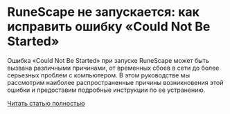 # RuneScape не запускается: как исправить ошибку «Could Not Be Started»



Ошибка «Could Not Be Started» при запуске RuneScape может быть вызвана различными причинами, от временных сбоев в сети до более серьезных проблем с компьютером. В этом руководстве мы рассмотрим наиболее распространенные причины возникновения этой ошибки и предоставим подробные инструкции по ее устранению.

[Читать статью полностью](https://xyberbara.com/gaming/runescape-could-not-to-be-started/)
